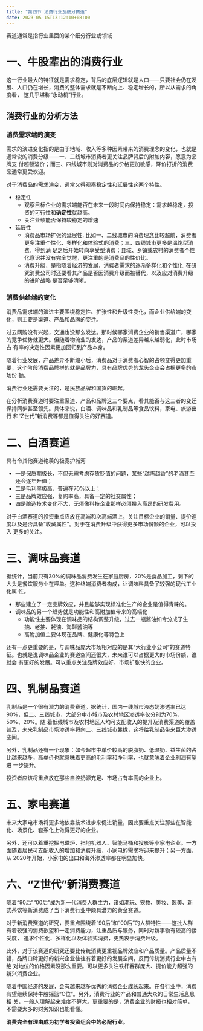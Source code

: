 ```yaml
---
title: "第四节 消费行业及细分赛道"
date: 2023-05-15T13:12:10+08:00
---
```


赛道通常是指行业里面的某个细分行业或领域

# 一、牛股辈出的消费行业

这一行业最大的特征就是需求稳定，背后的底层逻辑就是人口——只要社会仍在发展、人口仍在增长，消费的整体需求就是不断向上、稳定增长的，所以从需求的角度看，
这几乎堪称“永动机”行业。

## 消费行业的分析方法

### 消费需求端的演变

需求的演进变化指的是由于地域、收入等多种因素带来的消费理念的变化，也就是通常说的消费分级——一、二线城市消费者更关注品牌背后的附加内容，愿意为品牌支
付超额溢价；而三、四线城市则对消费品的价格更加敏感，降价打折的消费品通常更受欢迎。

对于消费品的需求演变，通常又得观察稳定性和延展性这两个特性。

- 稳定性
  - 观察目标企业的需求端能否在未来一段时间内保持稳定：需求越稳定，投资的可行性和**确定性**就越高。
  - 关注业绩能否保持较稳定的增速
- 延展性
  - 消费品市场扩张的延展性. 比如一、二线城市的消费理念比较超前，消费者更多注重个性化、多样化和体验式的消费；三、四线城市更多是温饱型消费，得到满
    足之后开始转向享受型消费；县域、乡镇或农村的消费者个性化意识并没有完全觉醒，更注重的是消费品的性价比。
  - 消费升级，是指随着经济的发展，消费者需求的逐渐多样化和个性化. 在研究消费公司时还要看其产品是否因消费升级而被替代，以及应对消费升级的进阶战略
    是否足够清晰。

### 消费供给端的变化

消费品需求端的演进主要围绕稳定性、扩张性和升级性变化，而企业供给端的变化，则主要是渠道、产品和品牌的变迁。

过去网购没有兴起，交通也没那么发达。那时候哪家消费企业的销售渠道广，哪家的竞争优势就更大。但随着物流业的发达，产品的渠道差异越来越弱化，此时市场占
有率的决定性因素更加回归到产品本身。

随着行业发展，产品差异不断缩小后，消费品对于消费者心智的占领变得更加重要，这个阶段消费品牌拼的就是品牌力，具有品牌优势的龙头企业会占据更多的市场份
额。

消费行业还需要关注的，是民族品牌和国货的崛起。

在分析消费赛道时要注重渠道、产品和品牌这三个要点，看其能否与这三者的变迁保持同步甚至领先。具体来说，白酒、调味品和乳制品等食品饮料，家电、旅游出行
和“Z世代”新消费等都是值得关注的好赛道。

# 二、白酒赛道

具有令其他赛道艳羡的极宽护城河

- 一是保质期极长，不但无需考虑存货贬值的问题，某些“越陈越香”的老酒甚至还会逐年升值；
- 二是毛利率极高，普遍在70%以上；
- 三是品牌效应强、复购率高，具备一定的社交属性；
- 四是酿造技术变化不大，无须像科技企业那样必须投入高昂的研发费用。

对于白酒赛道的投资重点应放在高端和次高端酒上，关注目标企业的销量、提价速度以及是否具备“收藏属性”。对于在消费升级中获得更多市场份额的企业，可以投入
更多的关注。

# 三、调味品赛道

据统计，当前只有30%的调味品消费发生在家庭厨房，20%是食品加工，剩下的大头是餐饮服务业在埋单。这种终端消费者构成，让调味料具备了较强的现代工业化属
性。

- 那些建立了一定品牌效应，并且能够实现标准化生产的企业是值得青睐的。
- 调味品的另一个趋势就是功能性和高附加值带来的高端化
  - 功能性主要体现在调味品的结构调整升级，过去一瓶酱油如今分成了生抽、老抽、耗油、海鲜酱油等
  - 高附加值主要体现在品牌、健康化等特色上

还有一点更重要的是，与调味品庞大市场相对应的是其“大行业小公司”的赛道特征。也就是说调味品企业的赛道空间还很大，未来谁可以占据更大的市场份额，谁就会
有更好的发展。可以重点关注品牌效应好、市场扩张快的企业。

# 四、乳制品赛道

乳制品是一个很有潜力的消费赛道。据统计，国内一线城市液态奶渗透率已达90%，但二、三线城市，大部分中小城市及农村地区渗透率仅分别为70%、50%、20%。随
着低线城市及农村地区人均可支配收入的提升及消费渠道的覆盖普及，未来乳制品市场渗透率将向二、三线城市靠拢，这将给乳制品带来巨大渗透空间。

另外，乳制品还有一个现象：如今超市中单价较高的脱脂奶、低温奶、益生菌的占比越来越多，高单价也就意味着更高的毛利率和净利率，也就意味着企业利润有望进
一步提升。

投资者应该将重点放在那些自控奶源充足、市场占有率高的企业上。

# 五、家电赛道

未来大家电市场将更多地依靠技术进步来促进销量，因此要重点关注那些在智能化、场景化、套系化上做得更好的企业。

另外，还可以着重挖掘电磁炉、扫地机器人、智能马桶和投影等小家电企业。一方面随着居民可支配收入的增加和消费升级，小家电的需求将迎来提升；另一方面，从
2020年开始，小家电的出口和海外渗透率都在明显加快。

# 六、“Z世代”新消费赛道

随着“90后”“00后”成为新一代消费人群主力，诸如潮玩、宠物、美妆、医美、新式茶饮等新消费成了当下消费行业中颇具潜力的黄金赛道。

对于新消费赛道的研究，要重点围绕着“90后”和“00后”的人群特性——这批人群有着较强的消费欲望和一定消费能力，注重品质与服务，同时对新事物有较高的接受度，
追求个性化、多样化以及体验式消费，更热衷于消费升级。

此外，对于该赛道的研究还要比传统消费更重视品牌效应和产品质量。产品质量不错，品牌口碑更好的新兴企业往往有着更好的发展空间，反而传统消费行业中占有绝
对地位的价格因素没那么重要。可以更多关注铁杆客群庞大、提价能力超强的新兴消费企业。

随着中国经济的发展，会有越来越多优秀的消费企业成长起来。在各行业中，消费有望继续保持牛股摇篮“C位”。另外，消费行业的产品和普通大众的日常生活息息相
关，一般人理解起来难度不算大。更重要的是，消费企业的财报也相对简单，不需要太多的财务知识也能看懂。

**消费完全有理由成为初学者投资组合中的必配行业。**
